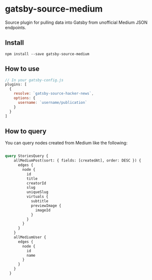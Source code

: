 # gatsby-source-medium

Source plugin for pulling data into Gatsby from unofficial Medium JSON endpoints.

## Install

`npm install --save gatsby-source-medium`

## How to use

```javascript
// In your gatsby-config.js
plugins: [
  {
    resolve: `gatsby-source-hacker-news`,
    options: {
      username: `username/publication`
    }
  }
]
```

## How to query

You can query nodes created from Medium like the following:

```graphql

query StoriesQuery {
    allMediumPost(sort: { fields: [createdAt], order: DESC }) {
      edges {
        node {
          id
          title
          creatorId
          slug
          uniqueSlug
          virtuals {
            subtitle
            previewImage {
              imageId
            }
          }
        }
      }
    }
    allMediumUser {
      edges {
        node {
          id
          name
        }
      }
    }
  }
```
